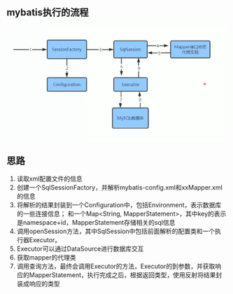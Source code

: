 ## mybatis执行的流程
![img.png](img.png)

## 思路

1. 读取xml配置文件的信息
2. 创建一个SqlSessionFactory，并解析mybatis-config.xml和xxMapper.xml的信息
3. 将解析的结果封装到一个Configuration中，包括Environment，表示数据库的一些连接信息；
   和一个Map<String, MapperStatement>，其中key的表示是namespace+id，MapperStatement存储相关的sql信息
4. 调用openSession方法，其中SqlSession中包括前面解析的配置类和一个执行器Executor。
5. Executor可以通过DataSource进行数据库交互
6. 获取mapper的代理类
7. 调用查询方法，最终会调用Executor的方法，Executor的到参数，并获取响应的MapperStatement，执行完成之后，根据返回类型，使用反射将结果封装成响应的类型